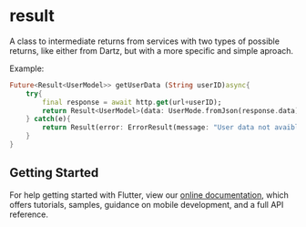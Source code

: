 # result

A class to intermediate returns from services with two types of possible returns, like either from Dartz, but with a more specific and simple aproach.

Example:

```dart
Future<Result<UserModel>> getUserData (String userID)async{
    try{
        final response = await http.get(url+userID);
        return Result<UserModel>(data: UserMode.fromJson(response.data),);
    } catch(e){
        return Result(error: ErrorResult(message: "User data not avaible"),);
    }
}
```

## Getting Started

For help getting started with Flutter, view our
[online documentation](https://flutter.dev/docs), which offers tutorials,
samples, guidance on mobile development, and a full API reference.
